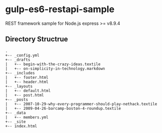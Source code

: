 # gulp-es6-restapi-sample
REST framework sample for Node.js express >= v8.9.4

## Directory Structrue
<!-- ├──  -->
<!-- │ -->
<!-- .
└── backend/
    ├── bin
    │     └── www.js
    ├── dist
    │     └── lib
    │     │     └── common.js
    │     └── routes
    ├── lib
    │     └── something.js
    ├── node_modules
    ├── routes
    │        └── index.js
    ├── .babelrc
    ├── app.js
    ├── gulpfile.bable.js
    ├── package.json
    ├── .gitignore
    └── README.md -->
    .
    +-- _config.yml
    +-- _drafts
    |   +-- begin-with-the-crazy-ideas.textile
    |   +-- on-simplicity-in-technology.markdown
    +-- _includes
    |   +-- footer.html
    |   +-- header.html
    +-- _layouts
    |   +-- default.html
    |   +-- post.html
    +-- _posts
    |   +-- 2007-10-29-why-every-programmer-should-play-nethack.textile
    |   +-- 2009-04-26-barcamp-boston-4-roundup.textile
    +-- _data
    |   +-- members.yml
    +-- _site
    +-- index.html
